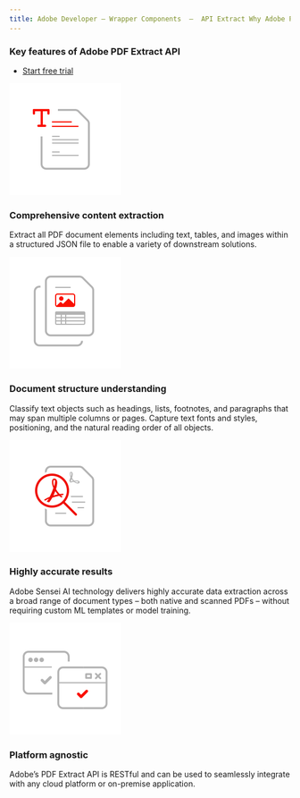 ```yaml
---
title: Adobe Developer — Wrapper Components  —  API Extract Why Adobe PDF Extract API
---
```



<DCSummaryBlock slots="heading, buttons" theme="lightest" buttonPositionRight  className="heading-align" />

### Key features of Adobe PDF Extract API

* [Start free trial](https://documentservices.adobe.com/dc-integration-creation-app-cdn/main.html?api=pdf-extract-api)

<TextBlock slots="image, heading, text" width="25%" theme="lightest" className="align-left icon-xl-size padding-top-zero horizontal-align-heading" />

![EMPTY_ALT](../../images/comprehensive-content-extraction.svg)

### Comprehensive content extraction

Extract all PDF document elements including text, tables, and images within a structured JSON file to enable a variety of downstream solutions.

<TextBlock slots="image, heading, text" width="25%" theme="lightest"  className="align-left icon-xl-size padding-top-zero horizontal-align-heading"/>

![EMPTY_ALT](../../images/document-structure-understanding.svg)

### Document structure understanding

Classify text objects such as headings, lists, footnotes, and paragraphs that may span multiple columns or pages. Capture text fonts and styles, positioning, and the natural reading order of all objects.

<TextBlock slots="image, heading, text" width="25%" theme="lightest"  className="align-left icon-xl-size padding-top-zero horizontal-align-heading"/>

![EMPTY_ALT](../../images/high-fidelity.svg)

### Highly accurate results

Adobe Sensei AI technology delivers highly accurate data extraction across a broad range of document types – both native and scanned PDFs – without requiring custom ML templates or model training.

<TextBlock slots="image, heading, text" width="25%" theme="lightest"  className="align-left icon-xl-size padding-top-zero horizontal-align-heading"/>

![EMPTY_ALT](../../images/platform-agnostic.svg)

### Platform agnostic

Adobe’s PDF Extract API is RESTful and can be used to seamlessly integrate with any cloud platform or on-premise application.
